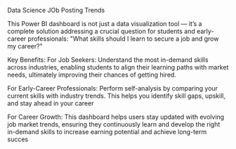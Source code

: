 Data Science JOb Posting Trends 

This Power BI dashboard is not just a data visualization tool — it’s a complete solution addressing a crucial question for students and early-career professionals:
"What skills should I learn to secure a job and grow my career?"

Key Benefits:
For Job Seekers:
Understand the most in-demand skills across industries, enabling students to align their learning paths with market needs, ultimately improving their chances of getting hired.

For Early-Career Professionals:
Perform self-analysis by comparing your current skills with industry trends. This helps you identify skill gaps, upskill, and stay ahead in your career

For Career Growth:
This dashboard helps users stay updated with evolving job market trends, ensuring they continuously learn and develop the right in-demand skills to increase earning potential and achieve long-term succes
